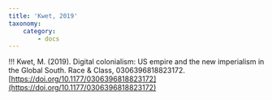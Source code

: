 ```yaml
---
title: 'Kwet, 2019'
taxonomy:
    category:
        - docs
---
```


!!! Kwet, M. (2019). Digital colonialism: US empire and the new imperialism in the Global South. Race & Class, 0306396818823172. [https://doi.org/10.1177/0306396818823172](https://doi.org/10.1177/0306396818823172)
